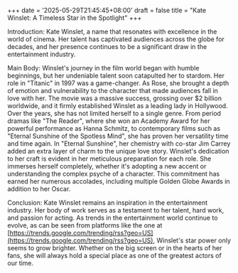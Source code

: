 +++
date = '2025-05-29T21:45:45+08:00'
draft = false
title = "Kate Winslet: A Timeless Star in the Spotlight"
+++

Introduction:
Kate Winslet, a name that resonates with excellence in the world of cinema. Her talent has captivated audiences across the globe for decades, and her presence continues to be a significant draw in the entertainment industry.

Main Body:
Winslet's journey in the film world began with humble beginnings, but her undeniable talent soon catapulted her to stardom. Her role in "Titanic" in 1997 was a game-changer. As Rose, she brought a depth of emotion and vulnerability to the character that made audiences fall in love with her. The movie was a massive success, grossing over $2 billion worldwide, and it firmly established Winslet as a leading lady in Hollywood.
Over the years, she has not limited herself to a single genre. From period dramas like "The Reader", where she won an Academy Award for her powerful performance as Hanna Schmitz, to contemporary films such as "Eternal Sunshine of the Spotless Mind", she has proven her versatility time and time again. In "Eternal Sunshine", her chemistry with co-star Jim Carrey added an extra layer of charm to the unique love story.
Winslet's dedication to her craft is evident in her meticulous preparation for each role. She immerses herself completely, whether it's adopting a new accent or understanding the complex psyche of a character. This commitment has earned her numerous accolades, including multiple Golden Globe Awards in addition to her Oscar.

Conclusion:
Kate Winslet remains an inspiration in the entertainment industry. Her body of work serves as a testament to her talent, hard work, and passion for acting. As trends in the entertainment world continue to evolve, as can be seen from platforms like the one at [https://trends.google.com/trending/rss?geo=US](https://trends.google.com/trending/rss?geo=US), Winslet's star power only seems to grow brighter. Whether on the big screen or in the hearts of her fans, she will always hold a special place as one of the greatest actors of our time.